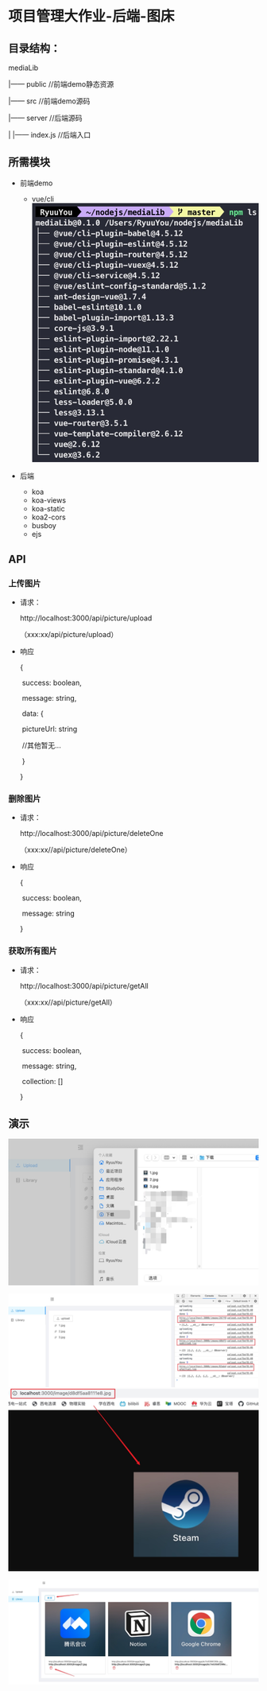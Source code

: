 # 项目管理大作业-后端-图床
## 目录结构：
mediaLib

|—— public 	//前端demo静态资源

|—— src		//前端demo源码

|—— server	//后端源码

|	|—— index.js //后端入口

## 所需模块
- 前端demo
  - vue/cli
  ![image](./images/npmls.jpg)

- 后端
  - koa
  - koa-views
  - koa-static
  - koa2-cors
  - busboy
  - ejs

## API
### 上传图片
- 请求：

  http://localhost:3000/api/picture/upload 

  （xxx:xx/api/picture/upload）

- 响应

  {

  ​	success: boolean,

  ​	message: string,

  ​	data: {

  ​		pictureUrl: string

  ​		//其他暂无...

  ​	}

  }
### 删除图片

- 请求：

  http://localhost:3000/api/picture/deleteOne

  （xxx:xx//api/picture/deleteOne）

- 响应

  {

  ​	success: boolean,

  ​	message: string

  }

### 获取所有图片

- 请求：

  http://localhost:3000/api/picture/getAll

  （xxx:xx//api/picture/getAll）

- 响应

  {

  ​	success: boolean,

  ​	message: string,

  ​	collection: []

  }

## 演示
![image](./images/demo1.jpg)

![image](./images/demo2.jpg)
![image](./images/demo3.jpg)

![image](./images/demo4.jpg)